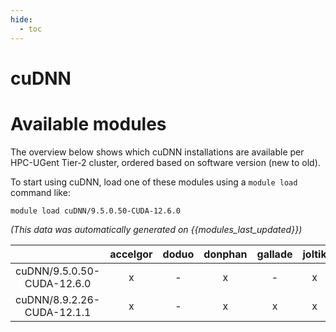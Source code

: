 ```yaml
---
hide:
  - toc
---
```


cuDNN
=====

# Available modules


The overview below shows which cuDNN installations are available per HPC-UGent Tier-2 cluster, ordered based on software version (new to old).

To start using cuDNN, load one of these modules using a `module load` command like:

```shell
module load cuDNN/9.5.0.50-CUDA-12.6.0
```

*(This data was automatically generated on {{modules_last_updated}})*  

| |accelgor|doduo|donphan|gallade|joltik|litleo|shinx|
| :---: | :---: | :---: | :---: | :---: | :---: | :---: | :---: |
|cuDNN/9.5.0.50-CUDA-12.6.0|x|-|x|-|x|x|-|
|cuDNN/8.9.2.26-CUDA-12.1.1|x|-|x|x|x|x|x|
